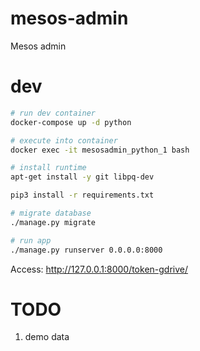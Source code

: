 # mesos-admin
Mesos admin


# dev

```sh
# run dev container
docker-compose up -d python

# execute into container
docker exec -it mesosadmin_python_1 bash

# install runtime
apt-get install -y git libpq-dev

pip3 install -r requirements.txt

# migrate database
./manage.py migrate

# run app
./manage.py runserver 0.0.0.0:8000
```

Access:
http://127.0.0.1:8000/token-gdrive/



# TODO
1. demo data



